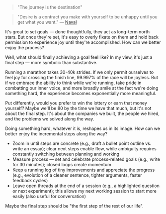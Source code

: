 >"The journey is the destination"

>"Desire is a contract you make with yourself to be unhappy until you get what you want." 
>— [Naval](https://www.navalmanack.com/almanack-of-naval-ravikant/every-desire-is-a-chosen-unhappiness)

It's great to set goals — done thoughtfully, they act as long-term north stars. But once they're set, it's easy to overly fixate on them and hold back permission to experience joy until they're accomplished. How can we better enjoy the process? 

Well, what should finally achieving a goal feel like? In my view, it's just a final step — more symbolic than substantive.

Running a marathon takes 30-40k strides. If we only permit ourselves to feel joy for crossing the finish line, 99.997% of the race will be joyless. But if we embrace the ability to think while we're running, take pride in combatting our inner voice, and more broadly smile at the fact we're doing something hard, the experience becomes exponentially more meaningful.

Put differently, would you prefer to win the lottery or earn that money yourself? Maybe we'll be 80 by the time we have that much, but it's not about the final step. It's about the companies we built, the people we hired, and the problems we solved along the way. 

Doing something hard, whatever it is, reshapes us in its image. How can we better enjoy the incremental steps along the way?
- Zoom in until steps are concrete (e.g., draft a bullet point outline vs. write an essay); clear next steps enable flow, while ambiguity requires constantly switching between planning and working
- Measure process — set and celebrate process-related goals (e.g., write for 30 minutes); closed loops create momentum
- Keep a running log of tiny improvements and appreciate the progress (e.g., evolution of a cleaner sentence, tighter arguments, faster feedback cycles)
- Leave open threads at the end of a session (e.g., a highlighted question or next experiment); this allows my next working session to start more easily (also useful for conversation)

Maybe the final step should be "the first step of the rest of our life".